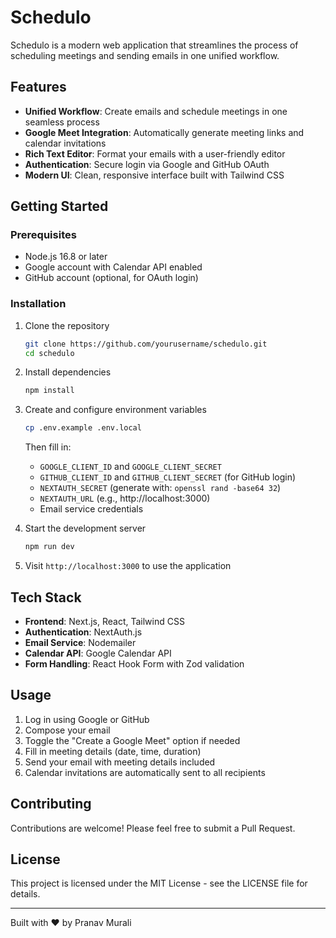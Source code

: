 # Schedulo

Schedulo is a modern web application that streamlines the process of scheduling meetings and sending emails in one unified workflow.

## Features

- **Unified Workflow**: Create emails and schedule meetings in one seamless process
- **Google Meet Integration**: Automatically generate meeting links and calendar invitations
- **Rich Text Editor**: Format your emails with a user-friendly editor
- **Authentication**: Secure login via Google and GitHub OAuth
- **Modern UI**: Clean, responsive interface built with Tailwind CSS

## Getting Started

### Prerequisites

- Node.js 16.8 or later
- Google account with Calendar API enabled
- GitHub account (optional, for OAuth login)

### Installation

1. Clone the repository
   ```bash
   git clone https://github.com/yourusername/schedulo.git
   cd schedulo
   ```

2. Install dependencies
   ```bash
   npm install
   ```

3. Create and configure environment variables
   ```bash
   cp .env.example .env.local
   ```
   
   Then fill in:
   - `GOOGLE_CLIENT_ID` and `GOOGLE_CLIENT_SECRET`
   - `GITHUB_CLIENT_ID` and `GITHUB_CLIENT_SECRET` (for GitHub login)
   - `NEXTAUTH_SECRET` (generate with: `openssl rand -base64 32`)
   - `NEXTAUTH_URL` (e.g., http://localhost:3000)
   - Email service credentials

4. Start the development server
   ```bash
   npm run dev
   ```

5. Visit `http://localhost:3000` to use the application

## Tech Stack

- **Frontend**: Next.js, React, Tailwind CSS
- **Authentication**: NextAuth.js
- **Email Service**: Nodemailer
- **Calendar API**: Google Calendar API
- **Form Handling**: React Hook Form with Zod validation

## Usage

1. Log in using Google or GitHub
2. Compose your email 
3. Toggle the "Create a Google Meet" option if needed
4. Fill in meeting details (date, time, duration)
5. Send your email with meeting details included
6. Calendar invitations are automatically sent to all recipients

## Contributing

Contributions are welcome! Please feel free to submit a Pull Request.

## License

This project is licensed under the MIT License - see the LICENSE file for details.

---

Built with ❤️ by Pranav Murali
